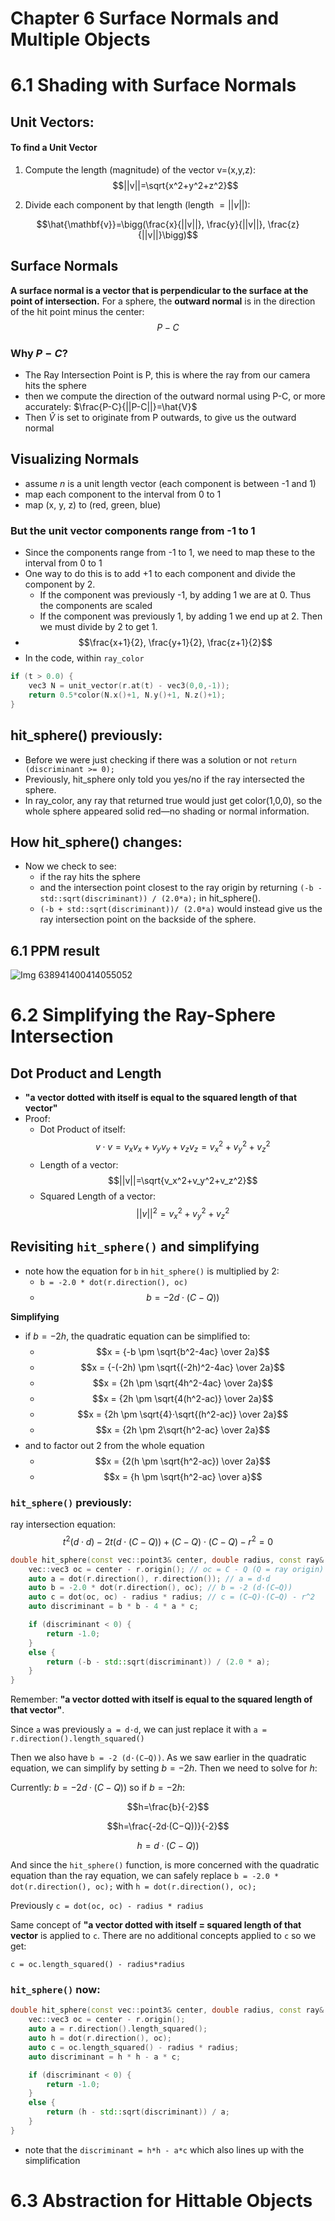 ﻿# Chapter 6 Surface Normals and Multiple Objects

# 6.1 Shading with Surface Normals

## Unit Vectors:
#### To find a Unit Vector
1. Compute the length (magnitude) of the vector v=(x,y,z):
$$||v||=\sqrt{x^2+y^2+z^2}$$

2. Divide each component by that length (length $=||v||$):

$$\hat{\mathbf{v}}=\bigg(\frac{x}{||v||}, \frac{y}{||v||}, \frac{z}{||v||}\bigg)$$


## Surface Normals
**A surface normal is a vector that is perpendicular to the surface at the point of intersection.**
For a sphere, the **outward normal** is in the direction of the hit point minus the center:
$$P-C$$


### Why $P-C$?
- The Ray Intersection Point is P, this is where the ray from our camera hits the sphere
- then we compute the direction of the outward normal using P-C, or more accurately: $\frac{P-C}{||P-C||}=\hat{V}$
- Then $\hat{V}$ is set to originate from P outwards, to give us the outward normal

## Visualizing Normals
- assume $n$ is a unit length vector (each component is between -1 and 1)
- map each component to the interval from 0 to 1
- map (x, y, z) to (red, green, blue)

### But the unit vector components range from -1 to 1
- Since the components range from -1 to 1, we need to map these to the interval from 0 to 1
- One way to do this is to add +1 to each component and divide the component by 2.
    - If the component was previously -1, by adding 1 we are at 0. Thus the components are scaled
    - If the component was previously 1, by adding 1 we end up at 2. Then we must divide by 2 to get 1.
- $$\frac{x+1}{2}, \frac{y+1}{2}, \frac{z+1}{2}$$
- In the code, within `ray_color`
```cpp
if (t > 0.0) {
    vec3 N = unit_vector(r.at(t) - vec3(0,0,-1));
    return 0.5*color(N.x()+1, N.y()+1, N.z()+1);
}
```

## hit_sphere() previously:
- Before we were just checking if there was a solution or not `return (discriminant >= 0);`
- Previously, hit_sphere only told you yes/no if the ray intersected the sphere.
- In ray_color, any ray that returned true would just get color(1,0,0), so the whole sphere appeared solid red—no shading or normal information.


## How hit_sphere() changes:
- Now we check to see: 
    - if the ray hits the sphere
    - and the intersection point closest to the ray origin by returning `(-b - std::sqrt(discriminant)) / (2.0*a);` in hit_sphere().
    - `(-b + std::sqrt(discriminant))/ (2.0*a)` would instead give us the ray intersection point on the backside of the sphere.

## 6.1 PPM result
![Img 638941400414055052](../img_638941400414055052.png)


# 6.2 Simplifying the Ray-Sphere Intersection

## Dot Product and Length
- **"a vector dotted with itself is equal to the squared length of that vector"**
- Proof:
    - Dot Product of itself: $$v⋅v=v_xv_x+v_yv_y+v_zv_z=v_x^2+v_y^2+v_z^2$$
    - Length of a vector: $$||v||=\sqrt{v_x^2+v_y^2+v_z^2}$$
    - Squared Length of a vector: $$||v||^2=v_x^2+v_y^2+v_z^2$$


## Revisiting `hit_sphere()` and simplifying
- note how the equation for `b` in `hit_sphere()` is multiplied by 2:
    - `b = -2.0 * dot(r.direction(), oc)`
    - $$b=-2d⋅(C-Q))$$

**Simplifying**
- if $b=−2h$, the quadratic equation can be simplified to:
    - $$x = {-b \pm \sqrt{b^2-4ac} \over 2a}$$
    - $$x = {-(-2h) \pm \sqrt{(-2h)^2-4ac} \over 2a}$$
    - $$x = {2h \pm \sqrt{4h^2-4ac} \over 2a}$$
    - $$x = {2h \pm \sqrt{4(h^2-ac)} \over 2a}$$
    - $$x = {2h \pm \sqrt{4}⋅\sqrt{(h^2-ac)} \over 2a}$$    
    - $$x = {2h \pm 2\sqrt{h^2-ac} \over 2a}$$
- and to factor out 2 from the whole equation
    - $$x = {2(h \pm \sqrt{h^2-ac}) \over 2a}$$
    - $$x = {h \pm \sqrt{h^2-ac} \over a}$$

### `hit_sphere()` previously:
ray intersection equation: $$t^2(d⋅d)-2t(d⋅(C-Q))+(C-Q)⋅(C-Q)-r^2=0$$

```cpp
double hit_sphere(const vec::point3& center, double radius, const ray& r) {
    vec::vec3 oc = center - r.origin(); // oc = C - Q (Q = ray origin)
    auto a = dot(r.direction(), r.direction()); // a = d·d
    auto b = -2.0 * dot(r.direction(), oc); // b = -2 (d·(C−Q))
    auto c = dot(oc, oc) - radius * radius; // c = (C−Q)·(C−Q) - r^2
    auto discriminant = b * b - 4 * a * c;

    if (discriminant < 0) {
        return -1.0;
    }
    else {
        return (-b - std::sqrt(discriminant)) / (2.0 * a);
    }
}
```
Remember: **"a vector dotted with itself is equal to the squared length of that vector"**.

Since `a` was previously `a = d·d`, we can just replace it with `a = r.direction().length_squared()`

Then we also have `b = -2 (d·(C−Q))`. As we saw earlier in the quadratic equation, we can simplify by setting $b=−2h$.
Then we need to solve for $h$:

Currently: $b=-2d·(C−Q))$ so if $b=−2h$:

$$h=\frac{b}{-2}$$

$$h=\frac{-2d·(C−Q))}{-2}$$

$$h=d·(C−Q))$$

And since the `hit_sphere()` function, is more concerned with the quadratic equation 
than the ray equation, we can safely replace `b = -2.0 * dot(r.direction(), oc);` with
`h = dot(r.direction(), oc);`

Previously `c = dot(oc, oc) - radius * radius`

Same concept of **"a vector dotted with itself = squared length of that vector**
is applied to `c`. There are no additional concepts applied to `c` so we get:

`c = oc.length_squared() - radius*radius`


### `hit_sphere()` now:
```cpp
double hit_sphere(const vec::point3& center, double radius, const ray& r) {
    vec::vec3 oc = center - r.origin();
    auto a = r.direction().length_squared();
    auto h = dot(r.direction(), oc);
    auto c = oc.length_squared() - radius * radius;
    auto discriminant = h * h - a * c;

    if (discriminant < 0) {
        return -1.0;
    }
    else {
        return (h - std::sqrt(discriminant)) / a;
    }
}
```

- note that the `discriminant = h*h - a*c` which also lines up with the simplification



# 6.3 Abstraction for Hittable Objects

